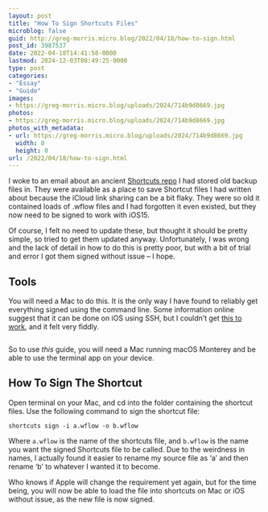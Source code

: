 ```yaml
---
layout: post
title: "How To Sign Shortcuts Files"
microblog: false
guid: http://greg-morris.micro.blog/2022/04/18/how-to-sign.html
post_id: 3987537
date: 2022-04-18T14:41:58-0000
lastmod: 2024-12-03T08:49:25-0000
type: post
categories:
- "Essay"
- "Guide"
images:
- https://greg-morris.micro.blog/uploads/2024/714b9d8669.jpg
photos:
- https://greg-morris.micro.blog/uploads/2024/714b9d8669.jpg
photos_with_metadata:
- url: https://greg-morris.micro.blog/uploads/2024/714b9d8669.jpg
  width: 0
  height: 0
url: /2022/04/18/how-to-sign.html
---
```

<p>I woke to an email about an ancient <a href="https://github.com/gr36/Shortcuts">Shortcuts repo</a> I had stored old backup files in. They were available as a place to save Shortcut files I had written about because the iCloud link sharing can be a bit flaky. They were so old it contained loads of .wflow files and I had forgotten it even existed, but they now need to be signed to work with iOS15.</p>
<p>Of course, I felt no need to update these, but thought it should be pretty simple, so tried to get them updated anyway. Unfortunately, I was wrong and the lack of detail in how to do this is pretty poor, but with a bit of trial and error I got them signed without issue – I hope.</p>
<h2 id="tools">Tools</h2>
<p>You will need a Mac to do this. It is the only way I have found to reliably get everything signed using the command line. Some information online suggest that it can be done on iOS using SSH, but I couldn’t get <a href="https://www.reddit.com/r/shortcuts/comments/pich0y/shortcut_source_helper_helper_for_shortcut_plist/">this to work</a>, and it felt very fiddly.</p>
<figure class="kg-card kg-image-card"><img class="kg-image" src="https://greg-morris.micro.blog/uploads/2024/714b9d8669.jpg" alt="" /></figure>
<p>So to use <em>this</em> guide, you will need a Mac running macOS Monterey and be able to use the terminal app on your device.</p>
<h2 id="how-to-sign-the-shortcut">How To Sign The Shortcut</h2>
<p>Open terminal on your Mac, and cd into the folder containing the shortcut files. Use the following command to sign the shortcut file:</p>
<pre><code>shortcuts sign -i a.wflow -o b.wflow</code></pre>
<p>Where <code>a.wflow</code> is the name of the shortcuts file, and <code>b.wflow</code> is the name you want the signed Shortcuts file to be called. Due to the weirdness in names, I actually found it easier to rename my source file as ‘a’ and then rename ‘b’ to whatever I wanted it to become.</p>
<p>Who knows if Apple will change the requirement yet again, but for the time being, you will now be able to load the file into shortcuts on Mac or iOS without issue, as the new file is now signed.</p>
